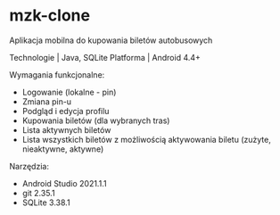 # mzk-clone
Aplikacja mobilna do kupowania biletów autobusowych

Technologie | Java, SQLite 
Platforma | Android 4.4+ 

Wymagania funkcjonalne:
- Logowanie (lokalne - pin) 
- Zmiana pin-u 
- Podgląd i edycja profilu 
- Kupowania biletów (dla wybranych tras) 
- Lista aktywnych biletów 
- Lista wszystkich biletów z możliwością aktywowania biletu (zużyte, nieaktywne, aktywne) 

Narzędzia: 
- Android Studio 2021.1.1 
- git 2.35.1 
- SQLite 3.38.1

